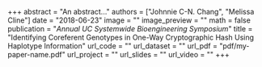 +++
abstract = "An abstract..."
authors = ["Johnnie C-N. Chang", "Melissa Cline"]
date = "2018-06-23"
image = ""
image_preview = ""
math = false
publication = "*Annual UC Systemwide Bioengineering Symposium*"
title = "Identifying Coreferent Genotypes in One-Way Cryptographic Hash Using Haplotype Information"
url_code = ""
url_dataset = ""
url_pdf = "pdf/my-paper-name.pdf"
url_project = ""
url_slides = ""
url_video = ""
+++
